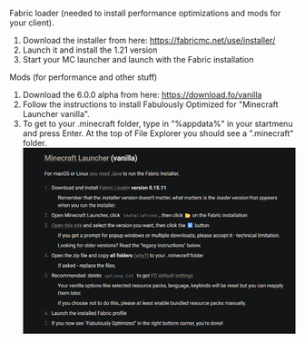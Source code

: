 Fabric loader (needed to install performance optimizations and mods for your client).

1. Download the installer from here: https://fabricmc.net/use/installer/
2. Launch it and install the 1.21 version
3. Start your MC launcher and launch with the Fabric installation


Mods (for performance and other stuff)
1. Download the 6.0.0 alpha from here: https://download.fo/vanilla
2. Follow the instructions to install Fabulously Optimized for "Minecraft Launcher vanilla".
3. To get to your .minecraft folder, type in "%appdata%" in your startmenu and press Enter. At the top of File Explorer you should see a ".minecraft" folder.
![alt text](instructions.png)